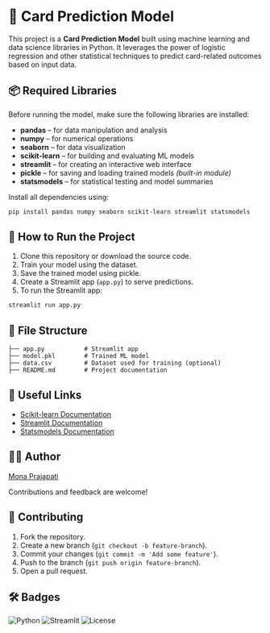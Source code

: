 # 🧠 Card Prediction Model

This project is a **Card Prediction Model** built using machine learning and data science libraries in Python. It leverages the power of logistic regression and other statistical techniques to predict card-related outcomes based on input data.

## 📦 Required Libraries

Before running the model, make sure the following libraries are installed:

- **pandas** – for data manipulation and analysis
- **numpy** – for numerical operations
- **seaborn** – for data visualization
- **scikit-learn** – for building and evaluating ML models
- **streamlit** – for creating an interactive web interface
- **pickle** – for saving and loading trained models *(built-in module)*
- **statsmodels** – for statistical testing and model summaries

Install all dependencies using:

```bash
pip install pandas numpy seaborn scikit-learn streamlit statsmodels
```

## 🚀 How to Run the Project

1. Clone this repository or download the source code.
2. Train your model using the dataset.
3. Save the trained model using pickle.
4. Create a Streamlit app (`app.py`) to serve predictions.
5. To run the Streamlit app:

```bash
streamlit run app.py
```

## 📁 File Structure

```
├── app.py           # Streamlit app
├── model.pkl        # Trained ML model
├── data.csv         # Dataset used for training (optional)
├── README.md        # Project documentation
```

## 🔗 Useful Links

- [Scikit-learn Documentation](https://scikit-learn.org/stable/documentation.html)
- [Streamlit Documentation](https://docs.streamlit.io/)
- [Statsmodels Documentation](https://www.statsmodels.org/stable/index.html)

## 👩‍💻 Author

[Mona Prajapati](https://www.linkedin.com/in/monaprajapati/)

Contributions and feedback are welcome!


## 🤝 Contributing

1. Fork the repository.
2. Create a new branch (`git checkout -b feature-branch`).
3. Commit your changes (`git commit -m 'Add some feature'`).
4. Push to the branch (`git push origin feature-branch`).
5. Open a pull request.


## 🛠️ Badges

![Python](https://img.shields.io/badge/python-3.8%2B-blue)
![Streamlit](https://img.shields.io/badge/streamlit-1.0%2B-red)
![License](https://img.shields.io/badge/license-MIT-green)